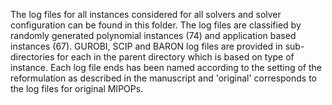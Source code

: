 The log files for all instances considered for all solvers and solver configuration can be found in this folder.
The log files are classified by randomly generated polynomial instances (74) and application based instances (67).
GUROBI, SCIP and BARON log files are provided in sub-directories for each in the parent directory which is based on type of instance.
Each log file ends has been named according to the setting of the reformulation as described in the manuscript and 'original' corresponds to the log files for original MIPOPs.
